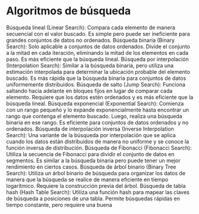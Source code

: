 # Algoritmos de búsqueda

Búsqueda lineal (Linear Search): Compara cada elemento de manera secuencial con el valor buscado. Es simple pero puede ser ineficiente para grandes conjuntos de datos no ordenados.
Búsqueda binaria (Binary Search): Solo aplicable a conjuntos de datos ordenados. Divide el conjunto a la mitad en cada iteración, eliminando la mitad de los elementos en cada paso. Es más eficiente que la búsqueda lineal.
Búsqueda por interpolación (Interpolation Search): Similar a la búsqueda binaria, pero utiliza una estimación interpolada para determinar la ubicación probable del elemento buscado. Es más rápida que la búsqueda binaria para conjuntos de datos uniformemente distribuidos.
Búsqueda de salto (Jump Search): Funciona saltando hacia adelante en bloques fijos en lugar de comparar cada elemento. Requiere que los datos estén ordenados y es más eficiente que la búsqueda lineal.
Búsqueda exponencial (Exponential Search): Comienza con un rango pequeño y lo expande exponencialmente hasta encontrar un rango que contenga el elemento buscado. Luego, realiza una búsqueda binaria en ese rango. Es eficiente para conjuntos de datos ordenados y no ordenados.
Búsqueda de interpolación inversa (Inverse Interpolation Search): Una variante de la búsqueda por interpolación que se aplica cuando los datos están distribuidos de manera no uniforme y se conoce la función inversa de distribución.
Búsqueda de Fibonacci (Fibonacci Search): Utiliza la secuencia de Fibonacci para dividir el conjunto de datos en segmentos. Es similar a la búsqueda binaria pero puede tener un mejor rendimiento en ciertos casos.
Búsqueda de árbol binario (Binary Tree Search): Utiliza un árbol binario de búsqueda para organizar los datos de manera que la búsqueda se realice de manera eficiente en tiempo logarítmico. Requiere la construcción previa del árbol.
Búsqueda de tabla hash (Hash Table Search): Utiliza una función hash para mapear las claves de búsqueda a posiciones de una tabla. Permite búsquedas rápidas en tiempo constante, pero requiere una buena
